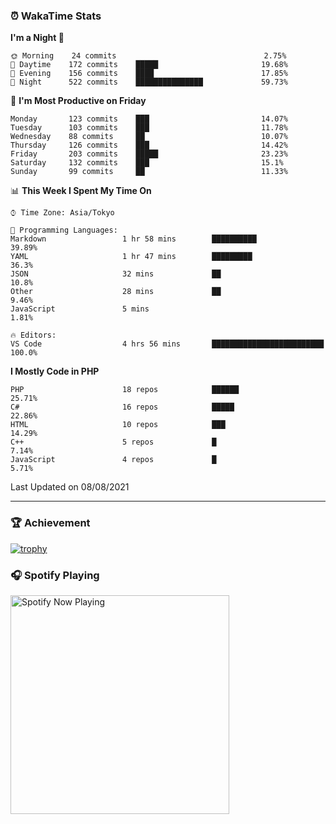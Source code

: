 ### ⏰ WakaTime Stats


<!--START_SECTION:waka-->
**I'm a Night 🦉** 

```text
🌞 Morning    24 commits                                 2.75% 
🌆 Daytime    172 commits    █████                       19.68% 
🌃 Evening    156 commits    ████                        17.85% 
🌙 Night      522 commits    ███████████████             59.73%

```
📅 **I'm Most Productive on Friday** 

```text
Monday       123 commits    ███                         14.07% 
Tuesday      103 commits    ███                         11.78% 
Wednesday    88 commits     ██                          10.07% 
Thursday     126 commits    ███                         14.42% 
Friday       203 commits    █████                       23.23% 
Saturday     132 commits    ███                         15.1% 
Sunday       99 commits     ██                          11.33%

```


📊 **This Week I Spent My Time On** 

```text
⌚︎ Time Zone: Asia/Tokyo

💬 Programming Languages: 
Markdown                 1 hr 58 mins        ██████████                  39.89% 
YAML                     1 hr 47 mins        █████████                   36.3% 
JSON                     32 mins             ██                          10.8% 
Other                    28 mins             ██                          9.46% 
JavaScript               5 mins                                          1.81%

🔥 Editors: 
VS Code                  4 hrs 56 mins       █████████████████████████   100.0%

```

**I Mostly Code in PHP** 

```text
PHP                      18 repos            ██████                      25.71% 
C#                       16 repos            █████                       22.86% 
HTML                     10 repos            ███                         14.29% 
C++                      5 repos             █                           7.14% 
JavaScript               4 repos             █                           5.71%

```



 Last Updated on 08/08/2021
<!--END_SECTION:waka-->

---

### 🏆 Achievement

[![trophy](https://github-profile-trophy.vercel.app/?username=Slime-hatena&theme=flat&no-bg=true&no-frame=true&column=8)](https://github.com/ryo-ma/github-profile-trophy)

### 🎧 Spotify Playing

[<img src="https://spotify-now-playing-slime-hatena.vercel.app/api/spotify-playing" alt="Spotify Now Playing" width="350" />](https://open.spotify.com/user/slime_hatena)

<!--
**Slime-hatena/Slime-hatena** is a ✨ _special_ ✨ repository because its `README.md` (this file) appears on your GitHub profile.

Here are some ideas to get you started:

- 🔭 I’m currently working on ...
- 🌱 I’m currently learning ...
- 👯 I’m looking to collaborate on ...
- 🤔 I’m looking for help with ...
- 💬 Ask me about ...
- 📫 How to reach me: ...
- 😄 Pronouns: ...
- ⚡ Fun fact: ...
-->
